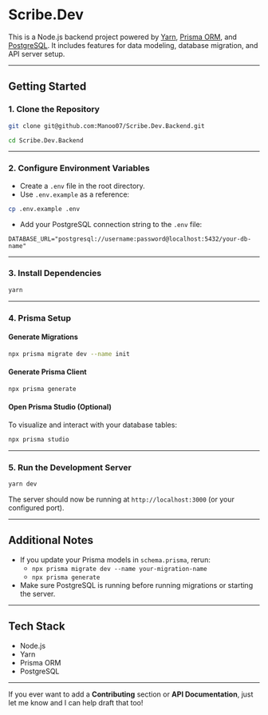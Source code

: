 # Scribe.Dev

This is a Node.js backend project powered by [Yarn](https://yarnpkg.com/), [Prisma ORM](https://www.prisma.io/), and [PostgreSQL](https://www.postgresql.org/).
It includes features for data modeling, database migration, and API server setup.

---

## Getting Started

### 1. Clone the Repository

```bash
git clone git@github.com:Manoo07/Scribe.Dev.Backend.git
```

```bash
cd Scribe.Dev.Backend
```

---

### 2. Configure Environment Variables

- Create a `.env` file in the root directory.
- Use `.env.example` as a reference:

```bash
cp .env.example .env
```

- Add your PostgreSQL connection string to the `.env` file:

```
DATABASE_URL="postgresql://username:password@localhost:5432/your-db-name"
```

---

### 3. Install Dependencies

```bash
yarn
```

---

### 4. Prisma Setup

#### Generate Migrations

```bash
npx prisma migrate dev --name init
```

#### Generate Prisma Client

```bash
npx prisma generate
```

#### Open Prisma Studio (Optional)

To visualize and interact with your database tables:

```bash
npx prisma studio
```

---

### 5. Run the Development Server

```bash
yarn dev
```

The server should now be running at `http://localhost:3000` (or your configured port).

---

## Additional Notes

- If you update your Prisma models in `schema.prisma`, rerun:
  - `npx prisma migrate dev --name your-migration-name`
  - `npx prisma generate`
- Make sure PostgreSQL is running before running migrations or starting the server.

---

## Tech Stack

- Node.js
- Yarn
- Prisma ORM
- PostgreSQL

---

If you ever want to add a **Contributing** section or **API Documentation**, just let me know and I can help draft that too!

